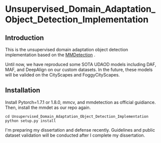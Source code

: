 # Unsupervised_Domain_Adaptation_Object_Detection_Implementation
## Introduction
This is the unsupervised domain adaptation object detection implementation based on the [MMDetection](https://github.com/open-mmlab/mmdetection) .

Until now, we have reproduced some SOTA UDAOD models including DAF, MAF, and DeepAlign on our custom datasets. In the future, these models will be valided on the CityScapes and FoggyCityScapes.

## Installation
Install Pytorch=1.7.1 or 1.8.0, mmcv, and mmdetection as official guidiance. Then, install the mmdet as our repo again.
```shell
cd Unsupervised_Domain_Adaptation_Object_Detection_Implementation
python setup.py install
```

I'm preparing my dissertation and defense recently. Guidelines and public dataset validation will be conducted after I complete my dissertation.
